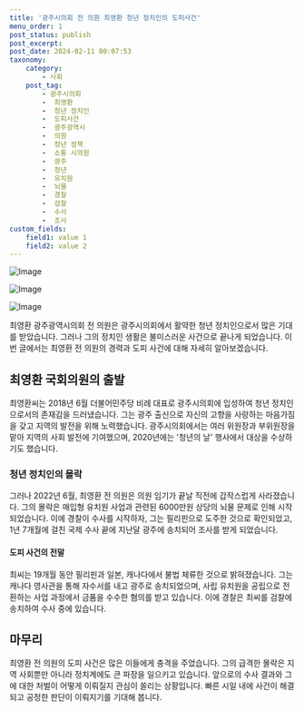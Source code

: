 ```yaml
---
title: '광주시의회 전 의원 최영환 청년 정치인의 도피사건'
menu_order: 1
post_status: publish
post_excerpt: 
post_date: 2024-02-11 00:07:53
taxonomy:
    category:
        - 사회
    post_tag:
        - 광주시의회
        -  최영환
        -  청년 정치인
        -  도피사건
        -  광주광역시
        -  의원
        -  청년 정책
        -  소통 시의원
        -  광주
        -  청년
        -  유치원
        -  뇌물
        -  경찰
        -  검찰
        -  수사
        -  조사
custom_fields:
    field1: value 1
    field2: value 2
---
```


![Image](https://imgnews.pstatic.net/image/023/2024/02/10/0003816024_001_20240210114701056.jpg?type=w647)

![Image](https://imgnews.pstatic.net/image/023/2024/02/10/0003816024_002_20240210114701140.jpg?type=w647)

![Image](https://imgnews.pstatic.net/image/023/2024/02/10/0003816024_003_20240210114701199.jpg?type=w647)

최영환 광주광역시의회 전 의원은 광주시의회에서 활약한 청년 정치인으로서 많은 기대를 받았습니다. 그러나 그의 정치인 생활은 불미스러운 사건으로 끝나게 되었습니다. 이번 글에서는 최영환 전 의원의 경력과 도피 사건에 대해 자세히 알아보겠습니다.
## 최영환 국회의원의 출발
최영환씨는 2018년 6월 더불어민주당 비례 대표로 광주시의회에 입성하여 청년 정치인으로서의 존재감을 드러냈습니다. 그는 광주 출신으로 자신의 고향을 사랑하는 마음가짐을 갖고 지역의 발전을 위해 노력했습니다. 광주시의회에서는 여러 위원장과 부위원장을 맡아 지역의 사회 발전에 기여했으며, 2020년에는 '청년의 날' 행사에서 대상을 수상하기도 했습니다.
### 청년 정치인의 몰락
그러나 2022년 6월, 최영환 전 의원은 의원 임기가 끝날 직전에 갑작스럽게 사라졌습니다. 그의 몰락은 매입형 유치원 사업과 관련된 6000만원 상당의 뇌물 문제로 인해 시작되었습니다. 이에 경찰이 수사를 시작하자, 그는 필리핀으로 도주한 것으로 확인되었고, 1년 7개월에 걸친 국제 수사 끝에 지난달 광주에 송치되어 조사를 받게 되었습니다.
#### 도피 사건의 전말
최씨는 19개월 동안 필리핀과 일본, 캐나다에서 불법 체류한 것으로 밝혀졌습니다. 그는 캐나다 영사관을 통해 자수서를 내고 광주로 송치되었으며, 사립 유치원을 공립으로 전환하는 사업 과정에서 금품을 수수한 혐의를 받고 있습니다. 이에 경찰은 최씨를 검찰에 송치하여 수사 중에 있습니다.
## 마무리
최영환 전 의원의 도피 사건은 많은 이들에게 충격을 주었습니다. 그의 급격한 몰락은 지역 사회뿐만 아니라 정치계에도 큰 파장을 일으키고 있습니다. 앞으로의 수사 결과와 그에 대한 처벌이 어떻게 이뤄질지 관심이 쏠리는 상황입니다. 빠른 시일 내에 사건이 해결되고 공정한 판단이 이뤄지기를 기대해 봅니다.

